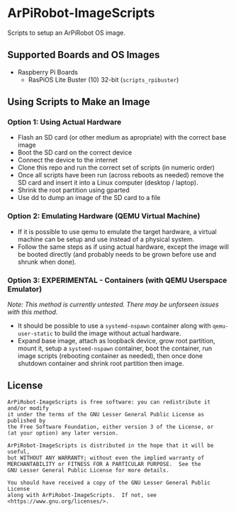 # ArPiRobot-ImageScripts

Scripts to setup an ArPiRobot OS image.

## Supported Boards and OS Images

- Raspberry Pi Boards
    - RasPiOS Lite Buster (10) 32-bit (`scripts_rpibuster`)
    <!--Ubuntu Server Bionic (18.04) 64-bit (`scripts_rpibionic`)-->


## Using Scripts to Make an Image

### Option 1: Using Actual Hardware

- Flash an SD card (or other medium as apropriate) with the correct base image
- Boot the SD card on the correct device
- Connect the device to the internet
- Clone this repo and run the correct set of scripts (in numeric order)
- Once all scripts have been run (across reboots as needed) remove the SD card and insert it into a Linux computer (desktop / laptop).
- Shrink the root partition using gparted
- Use dd to dump an image of the SD card to a file


### Option 2: Emulating Hardware (QEMU Virtual Machine)

- If it is possible to use qemu to emulate the target hardware, a virtual machine can be setup and use instead of a physical system.
- Follow the same steps as if using actual hardware, except the image will be booted directly (and probably needs to be grown before use and shrunk when done).

### Option 3: EXPERIMENTAL - Containers (with QEMU Userspace Emulator)

*Note: This method is currently untested. There may be unforseen issues with this method.*

- It should be possible to use a `systemd-nspawn` container along with `qemu-user-static` to build the image without actual hardware.
- Expand base image, attach as loopback device, grow root partition, mount it, setup a `systemd-nspawn` container, boot the container, run image scripts (rebooting container as needed), then once done shutdown container and shrink root partition then image.


## License

```
ArPiRobot-ImageScripts is free software: you can redistribute it and/or modify
it under the terms of the GNU Lesser General Public License as published by
the Free Software Foundation, either version 3 of the License, or
(at your option) any later version.

ArPiRobot-ImageScripts is distributed in the hope that it will be useful,
but WITHOUT ANY WARRANTY; without even the implied warranty of
MERCHANTABILITY or FITNESS FOR A PARTICULAR PURPOSE.  See the
GNU Lesser General Public License for more details.

You should have received a copy of the GNU Lesser General Public License
along with ArPiRobot-ImageScripts.  If not, see <https://www.gnu.org/licenses/>.
```
